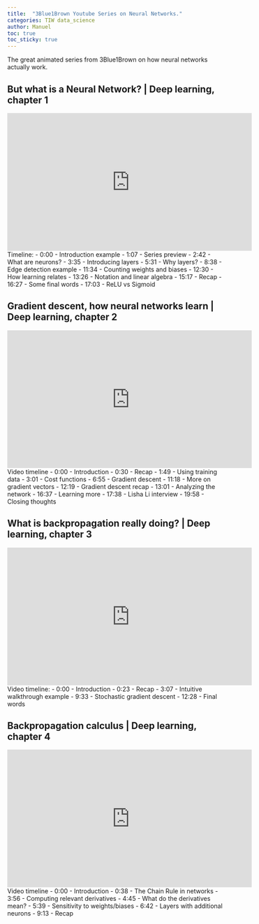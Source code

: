 ```yaml
---
title:  "3Blue1Brown Youtube Series on Neural Networks."
categories: TIW data_science
author: Manuel
toc: true
toc_sticky: true
---
```


The great animated series from 3Blue1Brown on how neural networks actually work.

## But what is a Neural Network? | Deep learning, chapter 1

<iframe width="560" height="315" src="https://www.youtube.com/embed/aircAruvnKk" frameborder="0" allow="accelerometer; autoplay; clipboard-write; encrypted-media; gyroscope; picture-in-picture" allowfullscreen></iframe>
 <br>
Timeline:  
- 0:00 - Introduction example  
- 1:07 - Series preview  
- 2:42 - What are neurons?  
- 3:35 - Introducing layers  
- 5:31 - Why layers?  
- 8:38 - Edge detection example  
- 11:34 - Counting weights and biases  
- 12:30 - How learning relates  
- 13:26 - Notation and linear algebra  
- 15:17 - Recap  
- 16:27 - Some final words  
- 17:03 - ReLU vs Sigmoid  

## Gradient descent, how neural networks learn | Deep learning, chapter 2

<iframe width="560" height="315" src="https://www.youtube.com/embed/IHZwWFHWa-w" frameborder="0" allow="accelerometer; autoplay; clipboard-write; encrypted-media; gyroscope; picture-in-picture" allowfullscreen></iframe>
<br>
Video timeline  
- 0:00 - Introduction  
- 0:30 - Recap  
- 1:49 - Using training data  
- 3:01 - Cost functions  
- 6:55 - Gradient descent  
- 11:18 - More on gradient vectors  
- 12:19 - Gradient descent recap  
- 13:01 - Analyzing the network  
- 16:37 - Learning more  
- 17:38 - Lisha Li interview  
- 19:58 - Closing thoughts  

## What is backpropagation really doing? | Deep learning, chapter 3

<iframe width="560" height="315" src="https://www.youtube.com/embed/Ilg3gGewQ5U" frameborder="0" allow="accelerometer; autoplay; clipboard-write; encrypted-media; gyroscope; picture-in-picture" allowfullscreen></iframe>
<br>
Video timeline:  
- 0:00 - Introduction  
- 0:23 - Recap  
- 3:07 - Intuitive walkthrough example  
- 9:33 - Stochastic gradient descent  
- 12:28 - Final words

## Backpropagation calculus | Deep learning, chapter 4

<iframe width="560" height="315" src="https://www.youtube.com/embed/tIeHLnjs5U8" frameborder="0" allow="accelerometer; autoplay; clipboard-write; encrypted-media; gyroscope; picture-in-picture" allowfullscreen></iframe>
<br>
Video timeline  
- 0:00 - Introduction  
- 0:38 - The Chain Rule in networks  
- 3:56 - Computing relevant derivatives  
- 4:45 - What do the derivatives mean?  
- 5:39 - Sensitivity to weights/biases  
- 6:42 - Layers with additional neurons  
- 9:13 - Recap
